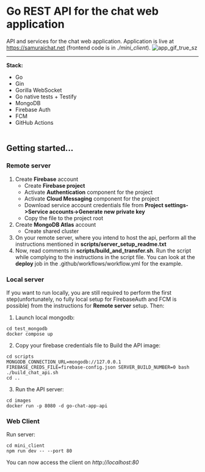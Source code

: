 # Go REST API for the chat web application
API and services for the chat web application. Application is live at https://samuraichat.net (frontend code is in <em>./mini_client</em>).
![app_gif_true_sz](https://github.com/user-attachments/assets/5d3d14e3-29ca-47fb-8ded-8c8488dc929c)
___
**Stack:**
- Go
- Gin
- Gorilla WebSocket
- Go native tests + Testify
- MongoDB
- Firebase Auth
- FCM
- GitHub Actions
  <br/><br/>
## Getting started...
### Remote server
1. Create **Firebase** account
    - Create **Firebase project**
    - Activate **Authentication** component for the project
    - Activate **Cloud Messaging** component for the project
    - Download service account credentials file from **Project settings->Service accounts->Generate new private key**
    - Copy the file to the project root
2. Create **MongoDB Atlas** account
    - Create shared cluster
3. On your remote server, where you intend to host the api,
 perform all the instructions mentioned in **scripts/server_setup_readme.txt**
4. Now, read comments in **scripts/build_and_transfer.sh**. Run the script while complying to the instructions in the script file.
 You can look at the **deploy** job in the .github/workflows/workflow.yml for the example.

### Local server
If you want to run locally, you are still required to perform the first step(unfortunately, no fully local setup for FirebaseAuth and FCM is possible) from the instructions for **Remote server** setup. Then:
1. Launch local mongodb:
~~~
cd test_mongodb
docker compose up
~~~
2. Copy your firebase credentials file to Build the API image:
~~~
cd scripts
MONGODB_CONNECTION_URL=mongodb://127.0.0.1 FIREBASE_CREDS_FILE=firebase-config.json SERVER_BUILD_NUMBER=0 bash ./build_chat_api.sh
cd ..
~~~
3. Run the API server:
~~~
cd images
docker run -p 8080 -d go-chat-app-api
~~~

### Web Client
Run server:
~~~
cd mini_client
npm run dev -- --port 80
~~~
You can now access the client on <em>http://localhost:80</em>



